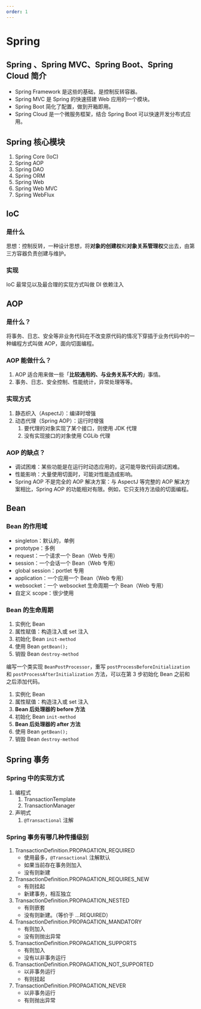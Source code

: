 ```yaml
---
order: 1
---
```


# Spring

## Spring 、Spring MVC、Spring Boot、Spring Cloud 简介

- Spring Framework 是这些的基础，是控制反转容器。
- Spring MVC 是 Spring 的快速搭建 Web 应用的一个模块。
- Spring Boot 简化了配置，做到开箱即用。
- Spring Cloud 是一个微服务框架，结合 Spring Boot 可以快速开发分布式应用。

## Spring 核心模块

1. Spring Core (IoC)
2. Spring AOP
3. Spring DAO
4. Spring ORM
5. Spring Web
6. Spring Web MVC
7. Spring WebFlux

## IoC

### 是什么

思想：控制反转，一种设计思想，将**对象的创建权**和**对象关系管理权**交出去，由第三方容器负责创建与维护。

### 实现

IoC 最常见以及最合理的实现方式叫做 DI 依赖注入

## AOP

### 是什么？

将事务、日志、安全等非业务代码在不改变原代码的情况下穿插于业务代码中的一种编程方式叫做 AOP，面向切面编程。

### AOP 能做什么？

1. AOP 适合用来做一些「**比较通用的、与业务关系不大的**」事情。
2. 事务、日志、安全控制、性能统计，异常处理等等。

### 实现方式

1. 静态织入（AspectJ）：编译时增强
2. 动态代理（Spring AOP）：运行时增强
   1. 要代理的对象实现了某个接口，则使用 JDK 代理
   2. 没有实现接口的对象使用 CGLib 代理

### AOP 的缺点？

- 调试困难：某些功能是在运行时动态应用的，这可能导致代码调试困难。
- 性能影响：大量使用切面时，可能对性能造成影响。
- Spring AOP 不是完全的 AOP 解决方案：与 AspectJ 等完整的 AOP 解决方案相比，Spring AOP 的功能相对有限。例如，它只支持方法级的切面编程。

##  Bean

### Bean 的作用域

- singleton：默认的，单例
- prototype：多例
- request：一个请求一个 Bean（Web 专用）
- session：一个会话一个 Bean（Web 专用）
- global session：portlet 专用
- application：一个应用一个 Bean（Web 专用）
- websocket：一个 websocket 生命周期一个 Bean（Web 专用）
- 自定义 scope：很少使用

### Bean 的生命周期

1. 实例化 Bean
2. 属性赋值：构造注入或 set 注入
3. 初始化 Bean `init-method`
4. 使用 Bean `getBean();`
5. 销毁 Bean `destroy-method`

编写一个类实现 `BeanPostProcessor`，重写 `postProcessBeforeInitialization` 和 `postProcessAfterInitialization` 方法，可以在第 3 步初始化 Bean 之前和之后添加代码。

1. 实例化 Bean
2. 属性赋值：构造注入或 set 注入
3. **Bean 后处理器的 before 方法**
4. 初始化 Bean `init-method`
5. **Bean 后处理器的 after 方法**
6. 使用 Bean `getBean();`
7. 销毁 Bean `destroy-method`

## Spring 事务

### Spring 中的实现方式

1. 编程式
   1. TransactionTemplate
   2. TransactionManager
2. 声明式
   1. `@Transactional` 注解

### Spring 事务有哪几种传播级别

1. TransactionDefinition.PROPAGATION_REQUIRED
   - 使用最多，`@Transactional` 注解默认
   - 如果当前存在事务则加入
   - 没有则新建
2. TransactionDefinition.PROPAGATION_REQUIRES_NEW
   - 有则挂起
   - 新建事务，相互独立
3. TransactionDefinition.PROPAGATION_NESTED
   - 有则嵌套
   - 没有则新建。（等价于 ...REQUIRED）
4. TransactionDefinition.PROPAGATION_MANDATORY
   - 有则加入
   - 没有则抛出异常
5. TransactionDefinition.PROPAGATION_SUPPORTS
   - 有则加入
   - 没有以非事务运行
6. TransactionDefinition.PROPAGATION_NOT_SUPPORTED
   - 以非事务运行
   - 有则挂起
7. TransactionDefinition.PROPAGATION_NEVER
   - 以非事务运行
   - 有则抛出异常


















